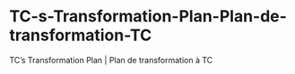 # TC-s-Transformation-Plan-Plan-de-transformation-TC
TC’s Transformation Plan | Plan de transformation à TC
